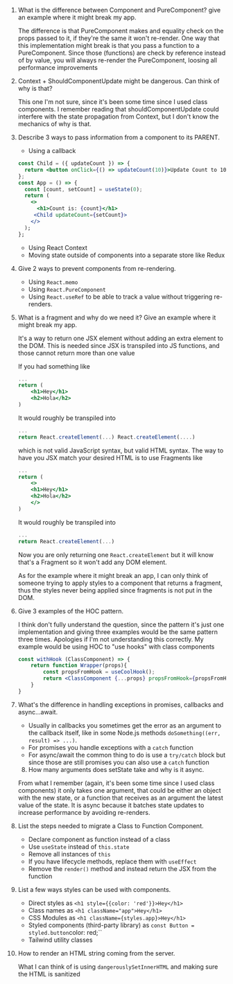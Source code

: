 1.  What is the difference between Component and PureComponent? give an
    example where it might break my app.

    The difference is that PureComponent makes and equality check on the props passed to it, if they're the same it won't re-render. One way that this implementation might break is that you pass a function to a PureComponent. Since those (functions) are check by reference instead of by value, you will always re-render the PureComponent, loosing all performance improvements

2.  Context + ShouldComponentUpdate might be dangerous. Can think of why is
    that?

    This one I'm not sure, since it's been some time since I used class components. I remember reading that shouldComponentUpdate could interfere with the state propagation from Context, but I don't know the mechanics of why is that.

3.  Describe 3 ways to pass information from a component to its PARENT.

    - Using a callback

    ```jsx
    const Child = ({ updateCount }) => {
      return <button onClick={() => updateCount(10)}>Update Count to 10</button>;
    };
    const App = () => {
      const [count, setCount] = useState(0);
      return (
        <>
          <h1>Count is: {count}</h1>
    	 <Child updateCount={setCount}>
        </>
      );
    };
    ```

    - Using React Context
    - Moving state outside of components into a separate store like Redux

4.  Give 2 ways to prevent components from re-rendering.

    - Using `React.memo`
    - Using `React.PureComponent`
    - Using `React.useRef` to be able to track a value without triggering re-renders.

5.  What is a fragment and why do we need it? Give an example where it might
    break my app.

    It's a way to return one JSX element without adding an extra element to the DOM. This is needed since JSX is transpiled into JS functions, and those cannot return more than one value

    If you had something like

    ```jsx
    ...
    return (
    	<h1>Hey</h1>
    	<h2>Hola</h2>
    )
    ```

    It would roughly be transpiled into

    ```js
    ...
    return React.createElement(...) React.createElement(....)
    ```

    which is not valid JavaScript syntax, but valid HTML syntax. The way to have you JSX match your desired HTML is to use Fragments like

    ```jsx
    ...
    return (
    	<>
    	<h1>Hey</h1>
    	<h2>Hola</h2>
    	</>
    )
    ```

    It would roughly be transpiled into

    ```js
    ...
    return React.createElement(...)
    ```

    Now you are only returning one `React.createElement` but it will know that's a Fragment so it won't add any DOM element.

    As for the example where it might break an app, I can only think of someone trying to apply styles to a component that returns a fragment, thus the styles never being applied since fragments is not put in the DOM.

6.  Give 3 examples of the HOC pattern.

    I think don't fully understand the question, since the pattern it's just one implementation and giving three examples would be the same pattern three times. Apologies if I'm not understanding this correctly. My example would be using HOC to "use hooks" with class components

    ```jsx
    const withHook (ClassComponent) => {
    	return function Wrapper(props){
    		const propsFromHook = useCoolHook();
    		return <ClassComponent {...props} propsFromHook={propsFromHook} />;
    	}
    }
    ```

7.  What's the difference in handling exceptions in promises, callbacks and
    async...await.

    - Usually in callbacks you sometimes get the error as an argument to the callback itself, like in some Node.js methods `doSomething((err, result) => ...)`.
    - For promises you handle exceptions with a `catch` function
    - For async/await the common thing to do is use a `try/catch` block but since those are still promises you can also use a `catch` function

    8.  How many arguments does setState take and why is it async.

    From what I remember (again, it's been some time since I used class components) it only takes one argument, that could be either an object with the new state, or a function that receives as an argument the latest value of the state. It is async because it batches state updates to increase performance by avoiding re-renders.

8.  List the steps needed to migrate a Class to Function Component.

    - Declare component as function instead of a class
    - Use `useState` instead of `this.state`
    - Remove all instances of `this`
    - If you have lifecycle methods, replace them with `useEffect`
    - Remove the `render()` method and instead return the JSX from the function

9.  List a few ways styles can be used with components.

    - Direct styles as `<h1 style={{color: 'red'}}>Hey</h1>`
    - Class names as `<h1 className="app">Hey</h1>`
    - CSS Modules as `<h1 className={styles.app}>Hey</h1>`
    - Styled components (third-party library) as `const Button = styled.button`color: red;``
    - Tailwind utility classes

10. How to render an HTML string coming from the server.

    What I can think of is using `dangerouslySetInnerHTML` and making sure the HTML is sanitized
